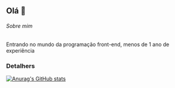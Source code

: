 ## Olá 👋

###### Sobre mim 
Entrando no mundo da programação front-end, menos de 1 ano de experiência 

### Detalhers

[![Anurag's GitHub stats](httpsgithub-readme-stats.vercel.appapiusername=Jabiroca1337&show_icons=true&theme=dark)](httpsgithub.comanuraghazragithub-readme-stats)


